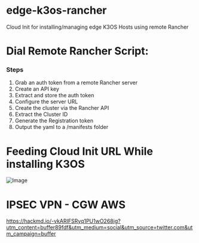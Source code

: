 # edge-k3os-rancher
Cloud Init for installing/managing edge K3OS Hosts using remote Rancher



# Dial Remote Rancher Script:

### Steps
1. Grab an auth token from a remote Rancher server
2. Create an API key
3. Extract and store the auth token
4. Configure the server URL
5. Create the cluster via the Rancher API
6. Extract the Cluster ID
7. Generate the Registration token
8. Output the yaml to a /manifests folder


# Feeding Cloud Init URL While installing K3OS

![Image](https://github.com/gokulpch/edge-k3os-rancher/blob/master/Screen%20Shot%202020-01-16%20at%201.43.34%20PM.png)


# IPSEC VPN - CGW AWS

https://hackmd.io/-vkARIFSRyq1PU1wO268ig?utm_content=buffer89fdf&utm_medium=social&utm_source=twitter.com&utm_campaign=buffer
